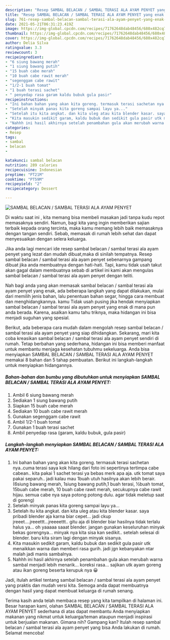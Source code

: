 ```yaml
---
description: "Resep SAMBAL BELACAN / SAMBAL TERASI ALA AYAM PENYET yang enak Untuk Jualan"
title: "Resep SAMBAL BELACAN / SAMBAL TERASI ALA AYAM PENYET yang enak Untuk Jualan"
slug: 761-resep-sambal-belacan-sambal-terasi-ala-ayam-penyet-yang-enak-untuk-jualan
date: 2021-05-21T06:31:23.419Z
image: https://img-global.cpcdn.com/recipes/71762648dab48456/680x482cq70/sambal-belacan-sambal-terasi-ala-ayam-penyet-foto-resep-utama.jpg
thumbnail: https://img-global.cpcdn.com/recipes/71762648dab48456/680x482cq70/sambal-belacan-sambal-terasi-ala-ayam-penyet-foto-resep-utama.jpg
cover: https://img-global.cpcdn.com/recipes/71762648dab48456/680x482cq70/sambal-belacan-sambal-terasi-ala-ayam-penyet-foto-resep-utama.jpg
author: Delia Silva
ratingvalue: 3.3
reviewcount: 3
recipeingredient:
- "6 siung bawang merah"
- "1 siung bawang putih"
- "15 buah cabe merah"
- "10 buah cabe rawit merah"
- "segenggam cabe rawit"
- "1/2-1 buah tomat"
- "1 buah terasi sachet"
- " penyedap rasa garam kaldu bubuk gula pasir"
recipeinstructions:
- "Ini bahan bahan yang akan kita goreng. termasuk terasi sachetan nya..cuma terasi saya kok hilang dari foto ini sepertinya tertimpa cabe cabean.. kita pakai 1 sachet terasi ya bebas merk apa aja. utk tomat saya pakai separuh.. jadi kalau mau 1buah utuh hasilnya akan lebih berair. (6siung bawang merah, 1siung bawang putih,1 buah terasi, ½buah tomat, 15buah cabe merah, 10 buah cabe rawit merah, secukupnya cabe rawit hijau. semua cabe nya saya potong potong dulu. agar tidak meletup saat di goreng)"
- "Setelah minyak panas kita goreng sampai layu ya..."
- "Setelah itu kita angkat. dan kita uleg atau kita blender kasar. saya pribadi blender aja karna biar cepet... jadi ckup jreeet....jreeettt...jreeeettt.. gitu aja di blender biar hasilnya tidak terlalu halus ya... oh yaaaaa saaat blender. jangan gunakan keseluruhan minyak bekas gorengnya... minyak nya kita sisa kan sedikit.. setelah selesai di blender. baru kita siram lagi dengan minyak sisanya."
- "Kita masukin sedikit garam, kaldu bubuk dan sedikit gula pasir utk menaikkan warna dan memberi rasa gurih. jadi jgn kebanyakan ntar malah jadi manis sambalnya."
- "Nahhh ini hasil akhirnya setelah penambahan gula akan merubah warna sambal menjadi lebih menarik... koreksi rasa... sajikan utk ayam goreng atau ikan goreng beserta kerupuk nya 😀"
categories:
- Resep
tags:
- sambal
- belacan
- 

katakunci: sambal belacan  
nutrition: 289 calories
recipecuisine: Indonesian
preptime: "PT21M"
cooktime: "PT59M"
recipeyield: "2"
recipecategory: Dessert

---
```



![SAMBAL BELACAN / SAMBAL TERASI ALA AYAM PENYET](https://img-global.cpcdn.com/recipes/71762648dab48456/680x482cq70/sambal-belacan-sambal-terasi-ala-ayam-penyet-foto-resep-utama.jpg)

Di waktu  saat ini , kita memang bisa membeli masakan jadi tanpa kudu repot memasaknya sendiri. Namun, bagi kita yang ingin memberikan sajian terbaik kepada orang tercinta, maka kamu memang lebih baik memasaknya dengan tangan sendiri. Sebab, memasak di rumah lebih sehat dan dapat menyesuaikan dengan selera keluarga.

Jika anda lagi mencari ide resep sambal belacan / sambal terasi ala ayam penyet yang lezat dan mudah dibuat,maka di sinilah tempatnya. Resep sambal belacan / sambal terasi ala ayam penyet  sebenarnya gampang dibuat jika anda membuatnya dengan hati-hati. Tapi, kamu tidak usah takut akan gagal dalam membuatnya 
sebab di artikel ini kami akan mengulas sambal belacan / sambal terasi ala ayam penyet dengan teliti.  



Nah bagi anda yang akan memasak sambal belacan / sambal terasi ala ayam penyet yang enak, ada beberapa langkah yang dapat dilakukan, mulai dari memilih jenis bahan, lalu penentuan bahan segar, hingga cara membuat dan menghidangkannya. kamu Tidak usah pusing jika hendak menyiapkan sambal belacan / sambal terasi ala ayam penyet yang enak di mana pun anda berada. Karena, asalkan kamu  tahu triknya, maka hidangan ini bisa menjadi suguhan yang spesial.

Berikut, ada beberapa cara mudah dalam mengolah resep sambal belacan / sambal terasi ala ayam penyet yang siap dihidangkan. Sekarang, mari kita coba kreasikan sambal belacan / sambal terasi ala ayam penyet sendiri di rumah. Tetap berbahan yang sederhana, hidangan ini bisa memberi manfaat untuk membantu menjaga kesehatan tubuhmu sekeluarga. Anda bisa menyiapkan SAMBAL BELACAN / SAMBAL TERASI ALA AYAM PENYET memakai 8 bahan dan 5 tahap pembuatan. Berikut ini langkah-langkah untuk menyiapkan hidangannya.

<!--inarticleads1-->

##### Bahan-bahan dan bumbu yang dibutuhkan untuk menyiapkan SAMBAL BELACAN / SAMBAL TERASI ALA AYAM PENYET:

1. Ambil 6 siung bawang merah
1. Sediakan 1 siung bawang putih
1. Siapkan 15 buah cabe merah
1. Sediakan 10 buah cabe rawit merah
1. Gunakan segenggam cabe rawit
1. Ambil 1/2-1 buah tomat
1. Gunakan 1 buah terasi sachet
1. Ambil  penyedap rasa (garam, kaldu bubuk, gula pasir)




<!--inarticleads2-->

##### Langkah-langkah menyiapkan SAMBAL BELACAN / SAMBAL TERASI ALA AYAM PENYET:

1. Ini bahan bahan yang akan kita goreng. termasuk terasi sachetan nya..cuma terasi saya kok hilang dari foto ini sepertinya tertimpa cabe cabean.. kita pakai 1 sachet terasi ya bebas merk apa aja. utk tomat saya pakai separuh.. jadi kalau mau 1buah utuh hasilnya akan lebih berair. (6siung bawang merah, 1siung bawang putih,1 buah terasi, ½buah tomat, 15buah cabe merah, 10 buah cabe rawit merah, secukupnya cabe rawit hijau. semua cabe nya saya potong potong dulu. agar tidak meletup saat di goreng)
1. Setelah minyak panas kita goreng sampai layu ya...
1. Setelah itu kita angkat. dan kita uleg atau kita blender kasar. saya pribadi blender aja karna biar cepet... jadi ckup jreeet....jreeettt...jreeeettt.. gitu aja di blender biar hasilnya tidak terlalu halus ya... oh yaaaaa saaat blender. jangan gunakan keseluruhan minyak bekas gorengnya... minyak nya kita sisa kan sedikit.. setelah selesai di blender. baru kita siram lagi dengan minyak sisanya.
1. Kita masukin sedikit garam, kaldu bubuk dan sedikit gula pasir utk menaikkan warna dan memberi rasa gurih. jadi jgn kebanyakan ntar malah jadi manis sambalnya.
1. Nahhh ini hasil akhirnya setelah penambahan gula akan merubah warna sambal menjadi lebih menarik... koreksi rasa... sajikan utk ayam goreng atau ikan goreng beserta kerupuk nya 😀




Jadi, itulah artikel tentang  sambal belacan / sambal terasi ala ayam penyet  yang praktis dan mudah versi kita. Semoga anda dapat membuatnya dengan hasil yang dapat membuat keluarga di rumah senang. 

Terima kasih anda telah membaca resep yang kita tampilkan di halaman ini. Besar harapan kami, olahan  SAMBAL BELACAN / SAMBAL TERASI ALA AYAM PENYET sederhana di atas dapat membantu Anda menyiapkan makanan yang nikmat untuk keluarga/teman ataupun menjadi inspirasi untuk berjualan makanan. Gimana nih? Gampang kan? Itulah resep sambal belacan / sambal terasi ala ayam penyet yang bisa Anda lakukan di rumah. Selamat mencoba!


